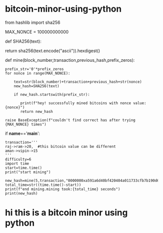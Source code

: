 # bitcoin-minor-using-python

from hashlib import sha256

MAX_NONCE = 100000000000

def SHA256(text):

   return sha256(text.encode("ascii")).hexdigest()

def mine(block_number,transaction,previous_hash,prefix_zeros):
    
    prefix_str='0'*prefix_zeros
    for nonce in range(MAX_NONCE):
    
        text=str(block_number)+transaction+previous_hash+str(nonce)
        new_hash=SHA256(text)
       
        if new_hash.startswith(prefix_str):
            
           print(f"hey! successfully mined bitcoins with nonce value:{nonce}")
           return new_hash
    
    raise BaseException(f"couldn't find correct has after trying {MAX_NONCE} times")

if __name__=='__main__':

    transaction='''
    raj->ram->20,  #this bitcoin value can be different
    aman->vipin->15
    '''
    difficulty=6
    import time
    start=time.time()
    print("start mining")

    new_hash=mine(5,transaction,"0000000xa591a6d40bf420404a011733cfb7b190d62c65bf0bcda32b57b277d9ad9f146e",difficulty)
    total_time=str((time.time()-start))
    print(f"end mining.mining took:{total_time} seconds")
    print(new_hash)
        
# hi this is a bitcoin minor using python